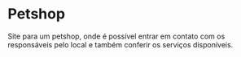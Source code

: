 # Petshop
Site para um petshop, onde é possível entrar em contato com os responsáveis pelo local e também conferir os serviços disponíveis. 

